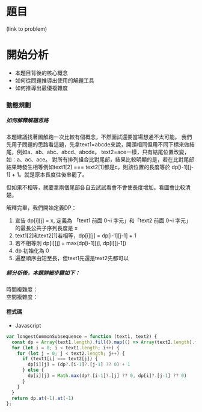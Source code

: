# 題目
(link to problem)

# 開始分析
- 本題目背後的核心概念
- 如何從問題推導出使用的解題工具
- 如何推導出最優複雜度

### 動態規劃

##### 如何解釋解題思路
本題建議找著圖解跑一次比較有個概念，不然面試還要當場想通不太可能。
我們先用子問題的思路看這題，先拿text1=abcde來說，開頭相同但用不同下標來做結尾，例如a、ab、abc、abcd、abcde。
text2=ace一樣，只有結尾位置改變，如：a、ac、ace。
對所有排列組合比對尾部，結果比較明顯的是，若在比對尾部結果時發生相等例如text1[2] === text2[1]都是c，則該位置的長度等於 dp[i-1][j-1] + 1。就是原本長度往後串罷了。

但如果不相等，就要拿兩個尾部各自去試試看會不會使長度增加。看圖會比較清楚。

解釋完畢，我們開始定義DP：
1. 宣告 dp[i][j] = x, 定義為 「text1 前面 0~i 字元」和「text2 前面 0~i 字元」的最長公共子序列長度是 x
2. text1[2]和text2[1]若相等，dp[i][j] = dp[i-1][j-1] + 1
3. 若不相等則 dp[i][j] = max(dp[i-1][j], dp[i][j-1])
4. dp 初始化為 0
5. 遍歷順序由短至長，但text1先還是text2先都可以

##### 經分析後，本題詳細步驟如下：


時間複雜度：  
空間複雜度：

#### 程式碼
- Javascript
```js
var longestCommonSubsequence = function (text1, text2) {
  const dp = Array(text1.length).fill().map(() => Array(text2.length).fill(0))
  for (let i = 0; i < text1.length; i++) {
    for (let j = 0; j < text2.length; j++) {
      if (text1[i] === text2[j]) {
        dp[i][j] = (dp?.[i-1]?.[j-1] ?? 0) + 1
      } else {
        dp[i][j] = Math.max(dp?.[i-1]?.[j] ?? 0, dp[i]?.[j-1] ?? 0)
      }
    }
  }
  return dp.at(-1).at(-1)
};
```
